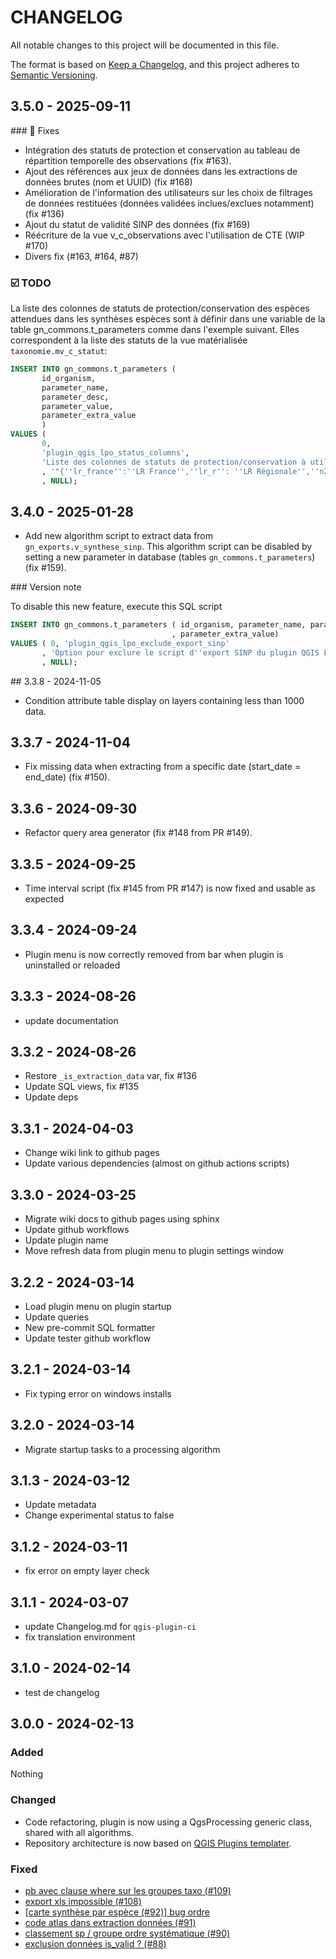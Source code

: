 # CHANGELOG

All notable changes to this project will be documented in this file.

The format is based on [Keep a Changelog](https://keepachangelog.com/), and this project adheres to [Semantic Versioning](https://semver.org/).

<!-- ## Unreleased [{version_tag}](https://github.com/opengisch/qgis-plugin-ci/releases/tag/{version_tag}) - YYYY-MM-DD -->

## 3.5.0 - 2025-09-11

### :bug: Fixes

* Intégration des statuts de protection et conservation au tableau de répartition temporelle des observations (fix #163).
* Ajout des références aux jeux de données dans les extractions de données brutes (nom et UUID) (fix #168)
* Amélioration de l'information des utilisateurs sur les choix de filtrages de données restituées (données validées inclues/exclues notamment) (fix #136)
* Ajout du statut de validité SINP des données (fix #169)
* Réécriture de la vue v_c_observations avec l'utilisation de CTE (WIP #170)
* Divers fix (#163, #164, #87)

### :ballot_box_with_check: TODO

La liste des colonnes de statuts de protection/conservation des espèces attendues dans les synthèses espèces sont à définir dans une variable de la table gn_commons.t_parameters comme dans l'exemple suivant. Elles correspondent à la liste des statuts de la vue matérialisée `taxonomie.mv_c_statut`:

```sql
INSERT INTO gn_commons.t_parameters ( 
       id_organism, 
       parameter_name, 
       parameter_desc, 
       parameter_value,
       parameter_extra_value
       )
VALUES (
       0, 
       'plugin_qgis_lpo_status_columns',
       'Liste des colonnes de statuts de protection/conservation à utilisées pour le plugin QGIS LPO',
       , '"{''lr_france'':''LR France'',''lr_r'': ''LR Régionale'',''n2k'':''Natura 2000'',''prot_nat'':''Protection nationale'',''conv_berne'':''Convention de Berne'',''conv_bonn'':''Convention de Bonn''}"'
       , NULL);
```


## 3.4.0 - 2025-01-28

* Add new algorithm script to extract data from `gn_exports.v_synthese_sinp`. This algorithm script can be disabled by setting a new parameter in database (tables `gn_commons.t_parameters`) (fix #159).

### Version note

To disable this new feature, execute this SQL script

```sql
INSERT INTO gn_commons.t_parameters ( id_organism, parameter_name, parameter_desc, parameter_value
                                    , parameter_extra_value)
VALUES ( 0, 'plugin_qgis_lpo_exclude_export_sinp'
       , 'Option pour exclure le script d''export SINP du plugin QGIS LPO (valeurs possibles: "false","true")', 'true'
       , NULL);
```

## 3.3.8 - 2024-11-05

* Condition attribute table display on layers containing less than 1000 data.

## 3.3.7 - 2024-11-04

* Fix missing data when extracting from a specific date (start_date = end_date) (fix #150).

## 3.3.6 - 2024-09-30

* Refactor query area generator (fix #148 from PR #149).

## 3.3.5 - 2024-09-25

* Time interval script (fix #145 from PR #147) is now fixed and usable as expected

## 3.3.4 - 2024-09-24

* Plugin menu is now correctly removed from bar when plugin is uninstalled or reloaded

## 3.3.3 - 2024-08-26

* update documentation

## 3.3.2 - 2024-08-26

* Restore `_is_extraction_data` var, fix #136
* Update SQL views, fix #135
* Update deps

## 3.3.1 - 2024-04-03

* Change wiki link to github pages
* Update various dependencies (almost on github actions scripts)

## 3.3.0 - 2024-03-25

* Migrate wiki docs to github pages using sphinx
* Update github workflows
* Update plugin name
* Move refresh data from plugin menu to plugin settings window

## 3.2.2 - 2024-03-14

* Load plugin menu on plugin startup
* Update queries
* New pre-commit SQL formatter
* Update tester github workflow

## 3.2.1 - 2024-03-14

* Fix typing error on windows installs

## 3.2.0 - 2024-03-14

* Migrate startup tasks to a processing algorithm

## 3.1.3 - 2024-03-12

* Update metadata
* Change experimental status to false

## 3.1.2 - 2024-03-11

* fix error on empty layer check

## 3.1.1 - 2024-03-07

* update Changelog.md for `qgis-plugin-ci`
* fix translation environment


## 3.1.0 - 2024-02-14

* test de changelog


## 3.0.0 - 2024-02-13

### Added

Nothing

### Changed

- Code refactoring, plugin is now using a QgsProcessing generic class, shared with all algorithms.
- Repository architecture is now based on [QGIS Plugins templater](https://oslandia.gitlab.io/qgis/template-qgis-plugin/).

### Fixed

- [pb avec clause where sur les groupes taxo (#109)](https://github.com/lpoaura/PluginQGis-LPOData/issues/109)
- [export xls impossible (#108)](https://github.com/lpoaura/PluginQGis-LPOData/issues/108)
- [[carte synthèse par espèce (#92)] bug ordre](https://github.com/lpoaura/PluginQGis-LPOData/issues/92)
- [code atlas dans extraction données (#91)](https://github.com/lpoaura/PluginQGis-LPOData/issues/91)
- [classement sp / groupe ordre systématique (#90)](https://github.com/lpoaura/PluginQGis-LPOData/issues/90)
- [exclusion données is_valid ? (#88)](https://github.com/lpoaura/PluginQGis-LPOData/issues/90)

